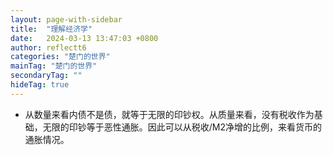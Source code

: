 ```yaml
---
layout: page-with-sidebar
title:  "理解经济学"
date:   2024-03-13 13:47:03 +0800
author: reflectt6
categories: "楚门的世界"
mainTag: "楚门的世界"
secondaryTag: ""
hideTag: true
---
```


- 从数量来看内债不是债，就等于无限的印钞权。从质量来看，没有税收作为基础，无限的印钞等于恶性通胀。因此可以从税收/M2净增的比例，来看货币的通胀情况。
